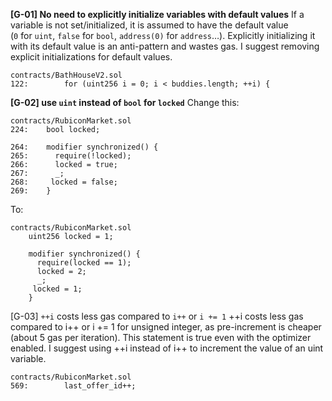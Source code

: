 **[G-01] No need to explicitly initialize variables with default values**
If a variable is not set/initialized, it is assumed to have the default value (`0` for `uint`, `false` for `bool`, `address(0)` for `address`…). Explicitly initializing it with its default value is an anti-pattern and wastes gas.
I suggest removing explicit initializations for default values.
```
contracts/BathHouseV2.sol
122:        for (uint256 i = 0; i < buddies.length; ++i) {
```

**[G-02] use `uint` instead of `bool` for `locked`**
Change this:
```
contracts/RubiconMarket.sol
224:    bool locked;

264:    modifier synchronized() {
265:      require(!locked);
266:      locked = true;
267:      _;
268:     locked = false;
269:    }
```
To:
```
contracts/RubiconMarket.sol
    uint256 locked = 1;

    modifier synchronized() {
      require(locked == 1);
      locked = 2;
      _;
     locked = 1;
    }
```

[G-03] `++i` costs less gas compared to `i++` or `i += 1`
++i costs less gas compared to i++ or i += 1 for unsigned integer, as pre-increment is cheaper (about 5 gas per iteration). This statement is true even with the optimizer enabled.
I suggest using ++i instead of i++ to increment the value of an uint variable.
```
contracts/RubiconMarket.sol
569:        last_offer_id++;
```